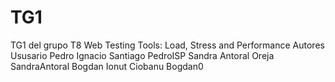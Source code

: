 # TG1
TG1 del grupo T8
Web Testing Tools: Load, Stress and Performance
Autores                       Ususario
Pedro Ignacio Santiago        PedroISP
Sandra Antoral Oreja          SandraAntoral
Bogdan Ionut Ciobanu          Bogdan0
